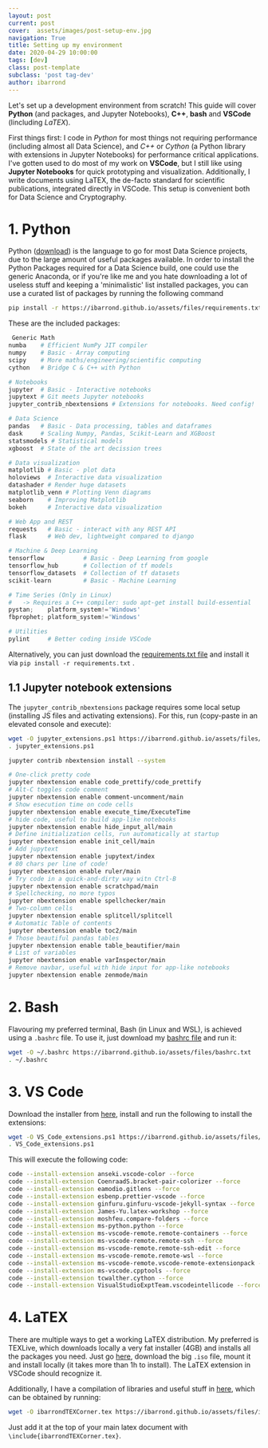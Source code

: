 ```yaml
---
layout: post
current: post
cover:  assets/images/post-setup-env.jpg
navigation: True
title: Setting up my environment
date: 2020-04-29 10:00:00
tags: [dev]
class: post-template
subclass: 'post tag-dev'
author: ibarrond
---
```




Let's set up a development environment from scratch! This guide will cover __Python__ (and packages, and Jupyter Notebooks), __C++__, __bash__ and __VSCode__ (lincluding _LaTEX_).

First things first: I code in _Python_ for most things not requiring performance (including almost all Data Science), and _C++_ or _Cython_ (a Python library with extensions in Jupyter Notebooks) for performance critical applications. I've gotten used to do most of my work on __VSCode__, but I still like using __Jupyter Notebooks__ for quick prototyping and visualization. Additionally, I write documents using LaTEX, the de-facto standard for scientific publications, integrated directly in VSCode. This setup is convenient both for Data Science and Cryptography.



# 1. Python
Python ([download](https://www.python.org/downloads/)) is the language to go for most Data Science projects, due to the large amount of useful packages available. In order to install the Python Packages required for a Data Science build, one could use the generic Anaconda, or if you're like me and you hate downloading a lot of useless stuff and keeping a 'minimalistic' list installed packages, you can use a curated list of packages by running the following command

```bash
pip install -r https://ibarrond.github.io/assets/files/requirements.txt
```

These are the included packages: 

```python
 Generic Math
numba    # Efficient NumPy JIT compiler
numpy    # Basic - Array computing
scipy    # More maths/engineering/scientific computing
cython   # Bridge C & C++ with Python

# Notebooks
jupyter  # Basic - Interactive notebooks
jupytext # Git meets Jupyter notebooks 
jupyter_contrib_nbextensions # Extensions for notebooks. Need config!

# Data Science
pandas   # Basic - Data processing, tables and dataframes
dask     # Scaling Numpy, Pandas, Scikit-Learn and XGBoost
statsmodels # Statistical models
xgboost  # State of the art decission trees

# Data visualization
matplotlib # Basic - plot data
holoviews  # Interactive data visualization
datashader # Render huge datasets
matplotlib_venn # Plotting Venn diagrams
seaborn    # Improving Matplotlib
bokeh      # Interactive data visualization

# Web App and REST
requests   # Basic - interact with any REST API
flask      # Web dev, lightweight compared to django

# Machine & Deep Learning
tensorflow           # Basic - Deep Learning from google
tensorflow_hub       # Collection of tf models
tensorflow_datasets  # Collection of tf datasets
scikit-learn         # Basic - Machine Learning

# Time Series (Only in Linux)
#   -> Requires a C++ compiler: sudo apt-get install build-essential
pystan;    platform_system!='Windows'
fbprophet; platform_system!='Windows'

# Utilities
pylint     # Better coding inside VSCode
```

Alternatively, you can just download the [requirements.txt file](https://ibarrond.github.io/assets/files/requirements.txt) and install it via `pip install -r requirements.txt` .
## 1.1 Jupyter notebook extensions
The `jupyter_contrib_nbextensions` package requires some local setup (installing JS files and activating extensions). For this, run (copy-paste in an elevated console and execute):

```bash
wget -O jupyter_extensions.ps1 https://ibarrond.github.io/assets/files/jupyter_extensions.txt
. jupyter_extensions.ps1
```

```bash
jupyter contrib nbextension install --system

# One-click pretty code
jupyter nbextension enable code_prettify/code_prettify
# Alt-C toggles code comment
jupyter nbextension enable comment-uncomment/main
# Show esecution time on code cells
jupyter nbextension enable execute_time/ExecuteTime
# hide code, useful to build app-like notebooks
jupyter nbextension enable hide_input_all/main
# Define initialization cells, run automatically at startup
jupyter nbextension enable init_cell/main
# Add jupytext
jupyter nbextension enable jupytext/index
# 80 chars per line of code!
jupyter nbextension enable ruler/main
# Try code in a quick-and-dirty way witn Ctrl-B
jupyter nbextension enable scratchpad/main
# Spellchecking, no more typos
jupyter nbextension enable spellchecker/main
# Two-column cells
jupyter nbextension enable splitcell/splitcell
# Automatic Table of contents
jupyter nbextension enable toc2/main
# Those beautiful pandas tables
jupyter nbextension enable table_beautifier/main
# List of variables
jupyter nbextension enable varInspector/main
# Remove navbar, useful with hide input for app-like notebooks
jupyter nbextension enable zenmode/main
```
# 2. Bash
Flavouring my preferred terminal, Bash (in Linux and WSL), is achieved using a `.bashrc` file. To use it, just download my [bashrc file](https://ibarrond.github.io/assets/files/.bashrc) and run it:
```bash
wget -O ~/.bashrc https://ibarrond.github.io/assets/files/bashrc.txt
. ~/.bashrc
```

# 3. VS Code
Download the installer from [here](https://code.visualstudio.com/docs/setup/setup-overview), install and run the following to install the extensions:

```bash
wget -O VS_Code_extensions.ps1 https://ibarrond.github.io/assets/files/VS_Code_extensions.txt
. VS_Code_extensions.ps1
```

This will execute the following code:

```bash
code --install-extension anseki.vscode-color --force
code --install-extension CoenraadS.bracket-pair-colorizer --force
code --install-extension eamodio.gitlens --force
code --install-extension esbenp.prettier-vscode --force
code --install-extension ginfuru.ginfuru-vscode-jekyll-syntax --force
code --install-extension James-Yu.latex-workshop --force
code --install-extension moshfeu.compare-folders --force
code --install-extension ms-python.python --force
code --install-extension ms-vscode-remote.remote-containers --force
code --install-extension ms-vscode-remote.remote-ssh --force
code --install-extension ms-vscode-remote.remote-ssh-edit --force
code --install-extension ms-vscode-remote.remote-wsl --force
code --install-extension ms-vscode-remote.vscode-remote-extensionpack --force
code --install-extension ms-vscode.cpptools --force
code --install-extension tcwalther.cython --force
code --install-extension VisualStudioExptTeam.vscodeintellicode --force
```

# 4. LaTEX
There are multiple ways to get a working LaTEX distribution. My preferred is TEXLive, which downloads locally a very fat installer (4GB) and installs all the packages you need. Just go [here](https://www.tug.org/texlive/acquire-iso.html), download the big `.iso` file, mount it and install locally (it takes more than 1h to install). The LaTEX extension in VSCode should recognize it.

Additionally, I have a compilation of libraries and useful stuff in [here](https://ibarrond.github.io/assets/files/ibarrondTEXCorner.tex), which can be obtained by running:

```bash
wget -O ibarrondTEXCorner.tex https://ibarrond.github.io/assets/files/ibarrondTEXCorner.tex
```
Just add it at the top of your main latex document with `\include{ibarrondTEXCorner.tex}`.